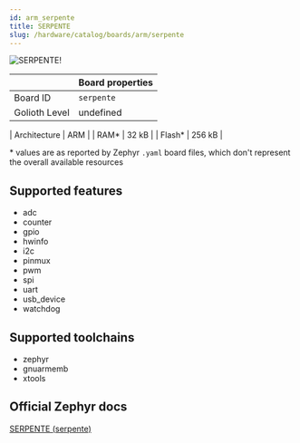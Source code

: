 ```yaml
---
id: arm_serpente
title: SERPENTE
slug: /hardware/catalog/boards/arm/serpente
---
```


[//]: # (This is an auto-generated file, do not edit! Changes to it will be lost upon re-generation)

![SERPENTE!](/img/boards/arm/serpente.jpg "SERPENTE")

|                | Board properties     |
| -------------  | -------------------- |
| Board ID       | `serpente` |
| Golioth Level  | undefined       |

| Architecture   | ARM |
| RAM*           | 32 kB |
| Flash*         | 256 kB |

\* values are as reported by Zephyr `.yaml` board files, which don't represent the overall available resources



## Supported features

* adc
* counter
* gpio
* hwinfo
* i2c
* pinmux
* pwm
* spi
* uart
* usb_device
* watchdog

## Supported toolchains

* zephyr
* gnuarmemb
* xtools

## Official Zephyr docs

[SERPENTE (serpente)](https://docs.zephyrproject.org/latest/boards/arm/serpente/doc/index.html)
